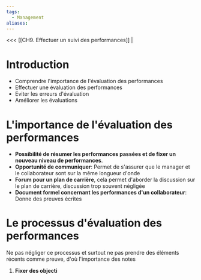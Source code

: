 ```yaml
---
tags:
  - Management
aliases:
---
```

<<< [[CH9. Effectuer un suivi des performances]] |

# Introduction
- Comprendre l'importance de l'évaluation des performances
- Effectuer une évaluation des performances
- Eviter les erreurs d'évaluation
- Améliorer les évaluations
# L'importance de l'évaluation des performances
- **Possibilité de résumer les performances passées et de fixer un nouveau niveau de performances**.
- **Opportunité de communiquer**: Permet de s'assurer que le manager et le collaborateur sont sur la même longueur d'onde
- **Forum pour un plan de carrière**, cela permet d'aborder la discussion sur le plan de carrière, discussion trop souvent négligée
- **Document formel concernant les performances d'un collaborateur**: Donne des preuves écrites
# Le processus d'évaluation des performances
Ne pas négliger ce processus et surtout ne pas prendre des éléments récents comme preuve, d'où l'importance des notes

1. **Fixer des objecti**
